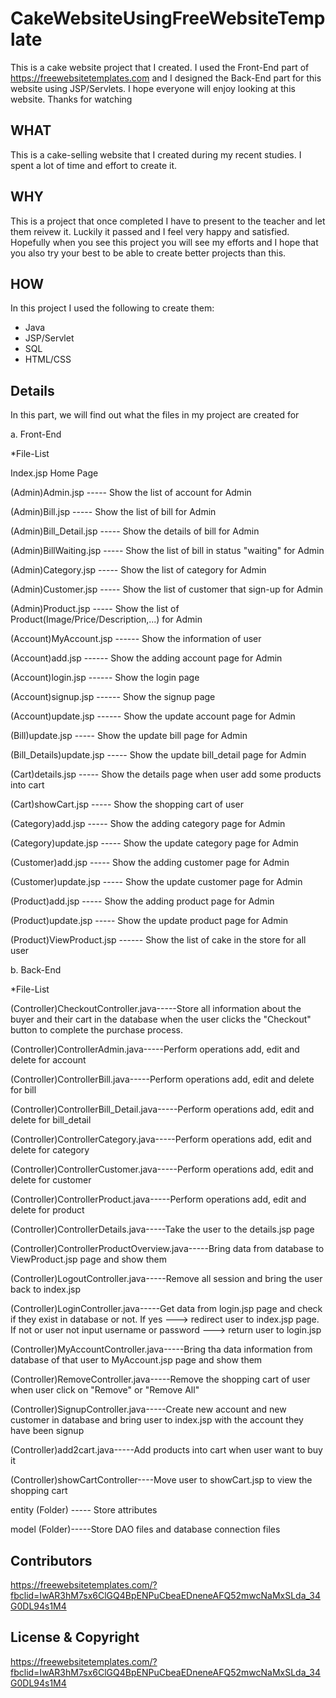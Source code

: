 # CakeWebsiteUsingFreeWebsiteTemplate

This is a cake website project that I created. I used the Front-End part of https://freewebsitetemplates.com and I designed the Back-End part for this website using JSP/Servlets. I hope everyone will enjoy looking at this website. Thanks for watching

## WHAT
This is a cake-selling website that I created during my recent studies. I spent a lot of time and effort to create it. 

## WHY
This is a project that once completed I have to present to the teacher and let them reivew it. Luckily it passed and I feel very happy and satisfied. Hopefully when you see this project you will see my efforts and I hope that you also try your best to be able to create better projects than this.

## HOW

In this project I used the following to create them: 
+ Java
+ JSP/Servlet
+ SQL
+ HTML/CSS

## Details
In this part, we will find out what the files in my project are created for

a. Front-End

*File-List

Index.jsp          Home Page

(Admin)Admin.jsp    -----         Show the list of account for Admin

(Admin)Bill.jsp     -----         Show the list of bill for Admin

(Admin)Bill_Detail.jsp	-----	   Show the details of bill for Admin

(Admin)BillWaiting.jsp	-----	   Show the list of bill in status "waiting" for Admin

(Admin)Category.jsp     -----     Show the list of category for Admin                                          

(Admin)Customer.jsp	    -----     Show the list of customer that sign-up for Admin

(Admin)Product.jsp		-----      Show the list of Product(Image/Price/Description,...) for Admin

(Account)MyAccount.jsp		 ------  Show the information of user

(Account)add.jsp		------	       Show the adding account page for Admin

(Account)login.jsp		    ------   Show the login page

(Account)signup.jsp		 ------      Show the signup page

(Account)update.jsp		------       Show the update account page for Admin

(Bill)update.jsp    -----  Show the update bill page for Admin

(Bill_Details)update.jsp    -----  Show the update bill_detail page for Admin

(Cart)details.jsp ----- Show the details page when user add some products into cart

(Cart)showCart.jsp ----- Show the shopping cart of user

(Category)add.jsp  ----- Show the adding category page for Admin

(Category)update.jsp ----- Show the update category page for Admin

(Customer)add.jsp  ----- Show the adding customer page for Admin

(Customer)update.jsp ----- Show the update customer page for Admin

(Product)add.jsp  ----- Show the adding product page for Admin

(Product)update.jsp ----- Show the update product page for Admin

(Product)ViewProduct.jsp ------ Show the list of cake in the store for all user 



b. Back-End

*File-List

(Controller)CheckoutController.java-----Store all information about the buyer and their cart in the database when the user clicks the "Checkout" button to complete the purchase process.

(Controller)ControllerAdmin.java-----Perform operations add, edit and delete for account

(Controller)ControllerBill.java-----Perform operations add, edit and delete for bill

(Controller)ControllerBill_Detail.java-----Perform operations add, edit and delete for bill_detail

(Controller)ControllerCategory.java-----Perform operations add, edit and delete for category

(Controller)ControllerCustomer.java-----Perform operations add, edit and delete for customer

(Controller)ControllerProduct.java-----Perform operations add, edit and delete for product

(Controller)ControllerDetails.java-----Take the user to the details.jsp page

(Controller)ControllerProductOverview.java-----Bring data from database to ViewProduct.jsp page and show them

(Controller)LogoutController.java-----Remove all session and bring the user back to index.jsp

(Controller)LoginController.java-----Get data from login.jsp page and check if they exist in database or not. If yes ---> redirect user to index.jsp page. If not or user not input username or password ---> return user to login.jsp

(Controller)MyAccountController.java-----Bring tha data information from database of that user to MyAccount.jsp page and show them

(Controller)RemoveController.java-----Remove the shopping cart of user when user click on "Remove" or "Remove All"

(Controller)SignupController.java-----Create new account and new customer in database and bring user to index.jsp with the account they have been signup

(Controller)add2cart.java-----Add products into cart when user want to buy it

(Controller)showCartController----Move user to showCart.jsp to view the shopping cart

entity (Folder) ----- Store attributes

model (Folder)-----Store DAO files and database connection files


## Contributors 
https://freewebsitetemplates.com/?fbclid=IwAR3hM7sx6ClGQ4BpENPuCbeaEDneneAFQ52mwcNaMxSLda_34G0DL94s1M4

## License & Copyright
https://freewebsitetemplates.com/?fbclid=IwAR3hM7sx6ClGQ4BpENPuCbeaEDneneAFQ52mwcNaMxSLda_34G0DL94s1M4






